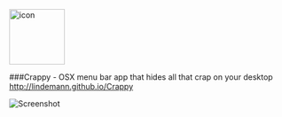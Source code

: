 <img src="http://lindemann.github.io/Crappy/images/icon.png" alt="icon" width="100">

###Crappy - OSX menu bar app that hides all that crap on your desktop
http://lindemann.github.io/Crappy

![Screenshot](http://lindemann.github.io/Crappy/images/screenshot.png)
